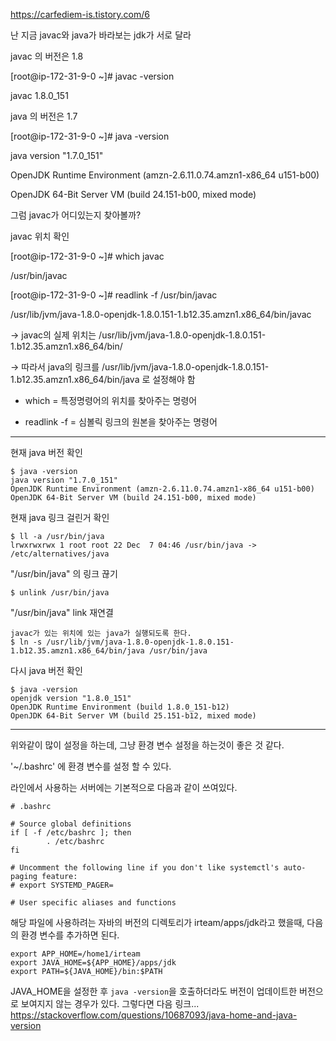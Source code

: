 https://carfediem-is.tistory.com/6

난 지금 javac와 java가 바라보는 jdk가 서로 달라

javac 의 버전은 1.8

[root@ip-172-31-9-0 ~]# javac -version

javac 1.8.0_151



java 의 버전은 1.7 

[root@ip-172-31-9-0 ~]# java -version

java version "1.7.0_151"

OpenJDK Runtime Environment (amzn-2.6.11.0.74.amzn1-x86_64 u151-b00)

OpenJDK 64-Bit Server VM (build 24.151-b00, mixed mode) 



그럼 javac가 어디있는지 찾아볼까?

javac 위치 확인



[root@ip-172-31-9-0 ~]# which javac

/usr/bin/javac



[root@ip-172-31-9-0 ~]# readlink -f /usr/bin/javac

/usr/lib/jvm/java-1.8.0-openjdk-1.8.0.151-1.b12.35.amzn1.x86_64/bin/javac



  → javac의 실제 위치는 /usr/lib/jvm/java-1.8.0-openjdk-1.8.0.151-1.b12.35.amzn1.x86_64/bin/

  → 따라서 java의 링크를 /usr/lib/jvm/java-1.8.0-openjdk-1.8.0.151-1.b12.35.amzn1.x86_64/bin/java 로 설정해야 함



* which = 특정명령어의 위치를 찾아주는 명령어

* readlink -f = 심볼릭 링크의 원본을 찾아주는 명령어




---

현재 java 버전 확인
```terminal
$ java -version
java version "1.7.0_151"
OpenJDK Runtime Environment (amzn-2.6.11.0.74.amzn1-x86_64 u151-b00)
OpenJDK 64-Bit Server VM (build 24.151-b00, mixed mode)
```

현재 java 링크 걸린거 확인
```terminal
$ ll -a /usr/bin/java
lrwxrwxrwx 1 root root 22 Dec  7 04:46 /usr/bin/java -> /etc/alternatives/java
```

"/usr/bin/java" 의 링크 끊기
```terminal
$ unlink /usr/bin/java
```

"/usr/bin/java" link 재연결
```terminal
javac가 있는 위치에 있는 java가 실행되도록 한다.
$ ln -s /usr/lib/jvm/java-1.8.0-openjdk-1.8.0.151-1.b12.35.amzn1.x86_64/bin/java /usr/bin/java
```

다시 java 버전 확인
```terminal
$ java -version
openjdk version "1.8.0_151"
OpenJDK Runtime Environment (build 1.8.0_151-b12)
OpenJDK 64-Bit Server VM (build 25.151-b12, mixed mode)
```

---

위와같이 많이 설정을 하는데, 그냥 환경 변수 설정을 하는것이 좋은 것 같다.

'~/.bashrc' 에 환경 변수를 설정 할 수 있다.

라인에서 사용하는 서버에는 기본적으로 다음과 같이 쓰여있다.

```vi
# .bashrc

# Source global definitions
if [ -f /etc/bashrc ]; then
        . /etc/bashrc
fi

# Uncomment the following line if you don't like systemctl's auto-paging feature:
# export SYSTEMD_PAGER=

# User specific aliases and functions
```

해당 파일에 사용하려는 자바의 버전의 디렉토리가 irteam/apps/jdk라고 했을때, 다음의 환경 변수를 추가하면 된다.

```vi
export APP_HOME=/home1/irteam
export JAVA_HOME=${APP_HOME}/apps/jdk
export PATH=${JAVA_HOME}/bin:$PATH
```

JAVA_HOME을 설정한 후 `java -version`을 호출하더라도 버전이 업데이트한 버전으로 보여지지 않는 경우가 있다. 그렇다면 다음 링크...
https://stackoverflow.com/questions/10687093/java-home-and-java-version